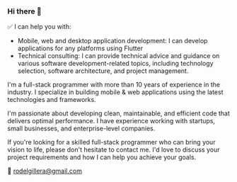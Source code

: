 ### Hi there 👋

✅ I can help you with:

- Mobile, web and desktop application development: I can develop applications for any platforms using Flutter
- Technical consulting: I can provide technical advice and guidance on various software development-related topics, including technology selection, software architecture, and project management.

I'm a full-stack programmer with more than 10 years of experience in the industry. I specialize in building mobile & web applications using the latest technologies and frameworks.

I'm passionate about developing clean, maintainable, and efficient code that delivers optimal performance. I have experience working with startups, small businesses, and enterprise-level companies.

If you're looking for a skilled full-stack programmer who can bring your vision to life, please don't hesitate to contact me. I'd love to discuss your project requirements and how I can help you achieve your goals.
 
📩 rodelgillera@gmail.com
